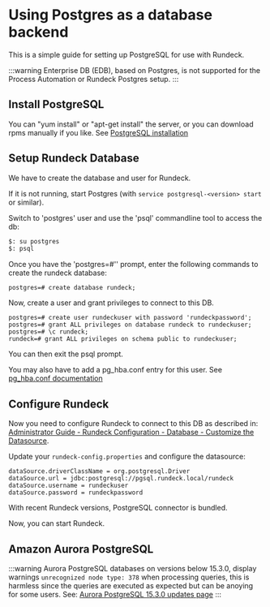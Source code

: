 # Using Postgres as a database backend

This is a simple guide for setting up PostgreSQL for use with Rundeck.

:::warning
Enterprise DB (EDB), based on Postgres, is not supported for the Process Automation or Rundeck Postgres setup.
:::

## Install PostgreSQL

You can "yum install" or "apt-get install" the server, or you can download rpms manually if you like. See [PostgreSQL installation](https://wiki.postgresql.org/wiki/Detailed_installation_guides)

## Setup Rundeck Database

We have to create the database and user for Rundeck.

If it is not running, start Postgres (with `service postgresql-<version> start` or similar).

Switch to 'postgres' user and use the 'psql' commandline tool to access the db:

```bash
$: su postgres
$: psql
```

Once you have the 'postgres=#'' prompt, enter the following commands to create the rundeck database:

```shell
postgres=# create database rundeck;
```

Now, create a user and grant privileges to connect to this DB.

```shell
postgres=# create user rundeckuser with password 'rundeckpassword';
postgres=# grant ALL privileges on database rundeck to rundeckuser;
postgres=# \c rundeck;
rundeck=# grant ALL privileges on schema public to rundeckuser;
```

You can then exit the psql prompt.

You may also have to add a pg_hba.conf entry for this user. See [pg_hba.conf documentation](https://www.postgresql.org/docs/9.5/static/auth-pg-hba-conf.html)

## Configure Rundeck

Now you need to configure Rundeck to connect to this DB as described in: [Administrator Guide - Rundeck Configuration - Database - Customize the Datasource](/administration/configuration/database/index.md#customize-the-datasource).

Update your `rundeck-config.properties` and configure the datasource:

```properties
dataSource.driverClassName = org.postgresql.Driver
dataSource.url = jdbc:postgresql://pgsql.rundeck.local/rundeck
dataSource.username = rundeckuser
dataSource.password = rundeckpassword
```

With recent Rundeck versions, PostgreSQL connector is bundled.

Now, you can start Rundeck.

## Amazon Aurora PostgreSQL
:::warning
Aurora PostgreSQL databases on versions below 15.3.0, display warnings `unrecognized node type: 378` when processing queries, this is harmless since the queries are executed as expected but can be anoying for some users.
See: [Aurora PostgreSQL 15.3.0 updates page](https://docs.aws.amazon.com/AmazonRDS/latest/AuroraPostgreSQLReleaseNotes/AuroraPostgreSQL.Updates.html#AuroraPostgreSQL.Updates.20180305.1530) 
:::
